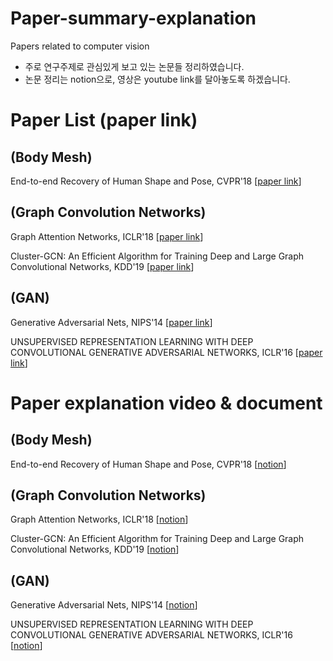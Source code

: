 # Paper-summary-explanation
Papers related to computer vision
- 주로 연구주제로 관심있게 보고 있는 논문들 정리하였습니다.
- 논문 정리는 notion으로, 영상은 youtube link를 달아놓도록 하겠습니다.


# Paper List (paper link)

## (Body Mesh)
End-to-end Recovery of Human Shape and Pose, CVPR'18 [[paper link](https://openaccess.thecvf.com/content_cvpr_2018/papers/Kanazawa_End-to-End_Recovery_of_CVPR_2018_paper.pdf)]

## (Graph Convolution Networks)
Graph Attention Networks, ICLR'18 [[paper link](https://arxiv.org/pdf/1710.10903.pdf)]

Cluster-GCN: An Efficient Algorithm for Training Deep and Large Graph Convolutional Networks, KDD'19 [[paper link](https://dl.acm.org/doi/pdf/10.1145/3292500.3330925)]

## (GAN)
Generative Adversarial Nets, NIPS'14 [[paper link](https://proceedings.neurips.cc/paper/2014/file/5ca3e9b122f61f8f06494c97b1afccf3-Paper.pdf)]

UNSUPERVISED REPRESENTATION LEARNING WITH DEEP CONVOLUTIONAL GENERATIVE ADVERSARIAL NETWORKS, ICLR'16 [[paper link](https://arxiv.org/pdf/1511.06434.pdf)]

# Paper explanation video & document

## (Body Mesh)
End-to-end Recovery of Human Shape and Pose, CVPR'18 [[notion](https://www.notion.so/End-to-end-Recovery-of-Human-Shape-and-Pose-b1860556f4b949018cc3a801194eea19)]

## (Graph Convolution Networks)
Graph Attention Networks, ICLR'18 [[notion](https://www.notion.so/Graph-Attention-Networks-c2606772082a4bd784fff3d38f762657)]

Cluster-GCN: An Efficient Algorithm for Training Deep and Large Graph Convolutional Networks, KDD'19 [[notion](https://www.notion.so/Cluster-GCN-An-Efficient-Algorithm-for-Training-Deep-and-Large-Graph-Convolutional-Networks-1bbc442ea2e4485ebeda4aaee3fa8198)]

## (GAN)
Generative Adversarial Nets, NIPS'14 [[notion](https://www.notion.so/Generative-Adversarial-Networks-c22a74ba66004a12ad9a42f56464c894)]

UNSUPERVISED REPRESENTATION LEARNING WITH DEEP CONVOLUTIONAL GENERATIVE ADVERSARIAL NETWORKS, ICLR'16 [[notion](https://www.notion.so/DCGAN-5360c78d520b48589016f87827dba3ec)]
